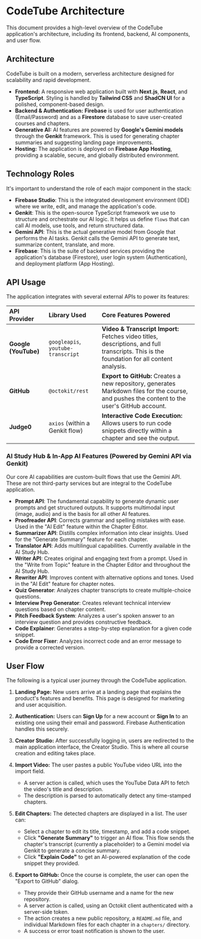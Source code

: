 # CodeTube Architecture

This document provides a high-level overview of the CodeTube application's architecture, including its frontend, backend, AI components, and user flow.

## Architecture

CodeTube is built on a modern, serverless architecture designed for scalability and rapid development.

- **Frontend:** A responsive web application built with **Next.js**, **React**, and **TypeScript**. Styling is handled by **Tailwind CSS** and **ShadCN UI** for a polished, component-based design.
- **Backend & Authentication:** **Firebase** is used for user authentication (Email/Password) and as a **Firestore** database to save user-created courses and chapters.
- **Generative AI:** AI features are powered by **Google's Gemini models** through the **Genkit** framework. This is used for generating chapter summaries and suggesting landing page improvements.
- **Hosting:** The application is deployed on **Firebase App Hosting**, providing a scalable, secure, and globally distributed environment.

## Technology Roles

It's important to understand the role of each major component in the stack:

- **Firebase Studio**: This is the integrated development environment (IDE) where we write, edit, and manage the application's code.
- **Genkit**: This is the open-source TypeScript framework we use to structure and orchestrate our AI logic. It helps us define `flows` that can call AI models, use tools, and return structured data.
- **Gemini API**: This is the actual generative model from Google that performs the AI tasks. Genkit calls the Gemini API to generate text, summarize content, translate, and more.
- **Firebase**: This is the suite of backend services providing the application's database (Firestore), user login system (Authentication), and deployment platform (App Hosting).

## API Usage

The application integrates with several external APIs to power its features:

| API Provider | Library Used | Core Features Powered |
| :--- | :--- | :--- |
| **Google (YouTube)** | `googleapis`, `youtube-transcript` | **Video & Transcript Import:** Fetches video titles, descriptions, and full transcripts. This is the foundation for all content analysis. |
| **GitHub** | `@octokit/rest` | **Export to GitHub:** Creates a new repository, generates Markdown files for the course, and pushes the content to the user's GitHub account. |
| **Judge0** | `axios` (within a Genkit flow) | **Interactive Code Execution:** Allows users to run code snippets directly within a chapter and see the output. |

### AI Study Hub & In-App AI Features (Powered by Gemini API via Genkit)

Our core AI capabilities are custom-built flows that use the Gemini API. These are not third-party services but are integral to the CodeTube application.

- **Prompt API**: The fundamental capability to generate dynamic user prompts and get structured outputs. It supports multimodal input (image, audio) and is the basis for all other AI features.
- **Proofreader API**: Corrects grammar and spelling mistakes with ease. Used in the "AI Edit" feature within the Chapter Editor.
- **Summarizer API**: Distills complex information into clear insights. Used for the "Generate Summary" feature for each chapter.
- **Translator API**: Adds multilingual capabilities. Currently available in the AI Study Hub.
- **Writer API**: Creates original and engaging text from a prompt. Used in the "Write from Topic" feature in the Chapter Editor and throughout the AI Study Hub.
- **Rewriter API**: Improves content with alternative options and tones. Used in the "AI Edit" feature for chapter notes.
- **Quiz Generator**: Analyzes chapter transcripts to create multiple-choice questions.
- **Interview Prep Generator**: Creates relevant technical interview questions based on chapter content.
- **Pitch Feedback System**: Analyzes a user's spoken answer to an interview question and provides constructive feedback.
- **Code Explainer**: Generates a step-by-step explanation for a given code snippet.
- **Code Error Fixer**: Analyzes incorrect code and an error message to provide a corrected version.

## User Flow

The following is a typical user journey through the CodeTube application.

1.  **Landing Page:** New users arrive at a landing page that explains the product's features and benefits. This page is designed for marketing and user acquisition.

2.  **Authentication:** Users can **Sign Up** for a new account or **Sign In** to an existing one using their email and password. Firebase Authentication handles this securely.

3.  **Creator Studio:** After successfully logging in, users are redirected to the main application interface, the Creator Studio. This is where all course creation and editing takes place.

4.  **Import Video:** The user pastes a public YouTube video URL into the import field.
    - A server action is called, which uses the YouTube Data API to fetch the video's title and description.
    - The description is parsed to automatically detect any time-stamped chapters.

5.  **Edit Chapters:** The detected chapters are displayed in a list. The user can:
    - Select a chapter to edit its title, timestamp, and add a code snippet.
    - Click **"Generate Summary"** to trigger an AI flow. This flow sends the chapter's transcript (currently a placeholder) to a Gemini model via Genkit to generate a concise summary.
    - Click **"Explain Code"** to get an AI-powered explanation of the code snippet they provided.

6.  **Export to GitHub:** Once the course is complete, the user can open the "Export to GitHub" dialog.
    - They provide their GitHub username and a name for the new repository.
    - A server action is called, using an Octokit client authenticated with a server-side token.
    - The action creates a new public repository, a `README.md` file, and individual Markdown files for each chapter in a `chapters/` directory.
    - A success or error toast notification is shown to the user.
